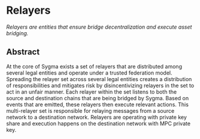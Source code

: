 # Relayers

_Relayers are entities that ensure bridge decentralization and execute asset bridging._

## Abstract

At the core of Sygma exists a set of relayers that are distributed among several legal entities and operate under a
trusted federation model. Spreading the relayer set across several legal entities creates a distribution of
responsibilities and mitigates risk by disincentivizing relayers in the set to act in an unfair manner.
Each relayer within the set listens to both the source and destination chains that are being bridged by Sygma. Based on
events that are emitted, these relayers then execute relevant actions.
This multi-relayer set is responsible for relaying messages from a source network to a destination network. Relayers are
operating with private key share and execution happens on the destination network with MPC private key.
